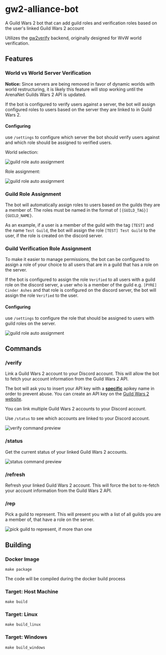 # gw2-alliance-bot

A Guild Wars 2 bot that can add guild roles and verification roles based on the user's linked Guild Wars 2 account

Utilizes the [gw2verify](https://github.com/vennekilde/gw2verify) backend, originally designed for WvW world verification. 

## Features

### World vs World Server Verification

**Notice:** Since servers are being removed in favor of dynamic worlds with world restructuring, it is likely this feature will stop working until the ArenaNet Guilds Wars 2 API is updated.

If the bot is configured to verify users against a server, the bot will assign configured roles to users based on the server they are linked to in Guild Wars 2.

#### Configuring

use `/settings` to configure which server the bot should verify users against and which role should be assigned to verified users.

World selection:

![guild role auto assignment](https://i.imgur.com/PKKpcVa.png)

Role assignment:

![guild role auto assignment](https://i.imgur.com/88C4N50.png)

### Guild Role Assignment

The bot will automatically assign roles to users based on the guilds they are a member of. The roles must be named in the format of `[{GUILD_TAG}] {GUILD_NAME}`.

As an example, if a user is a member of the guild with the tag `[TEST]` and the name `Test Guild`, the bot will assign the role `[TEST] Test Guild` to the user, if the role is created on the discord server.

### Guild Verification Role Assignment

To make it easier to manage permissions, the bot can be configured to assign a role of your choice to all users that are in a guild that has a role on the server.

If the bot is configured to assign the role `Verified` to all users with a guild role on the discord server, a user who is a member of the guild e.g. `[PYRE] Cinder Ashes` and that role is configured on the discord server, the bot will assign the role `Verified` to the user.

#### Configuring

use `/settings` to configure the role that should be assigned to users with guild roles on the server.

![guild role auto assignment](https://i.imgur.com/bEClidh.png)

## Commands

### /verify

Link a Guild Wars 2 account to your Discord account. This will allow the bot to fetch your account information from the Guild Wars 2 API.

The bot will ask you to insert your API key with a <ins>**specific**</ins> apikey name in order to prevent abuse. You can create an API key on the [Guild Wars 2 website](https://account.arena.net/applications).

You can link multiple Guild Wars 2 accounts to your Discord account. 

Use `/status` to see which accounts are linked to your Discord account.

![verify command preview](https://i.imgur.com/5l5wMKF.png)

### /status

Get the current status of your linked Guild Wars 2 accounts.

![status command preview](https://i.imgur.com/UAw105y.png)

### /refresh

Refresh your linked Guild Wars 2 account. This will force the bot to re-fetch your account information from the Guild Wars 2 API.

### /rep

Pick a guild to represent. This will present you with a list of all guilds you are a member of, that have a role on the server.

![pick guild to represent, if more than one](https://i.imgur.com/svCFNEn.png)

## Building

### Docker Image

`make package`

The code will be compiled during the docker build process

### Target: Host Machine

`make build`

### Target: Linux

`make build_linux`

### Target: Windows

`make build_windows`
